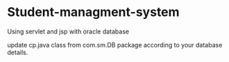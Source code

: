 # Student-managment-system
Using servlet and jsp with oracle database


update cp.java class from com.sm.DB package according to your database details.
